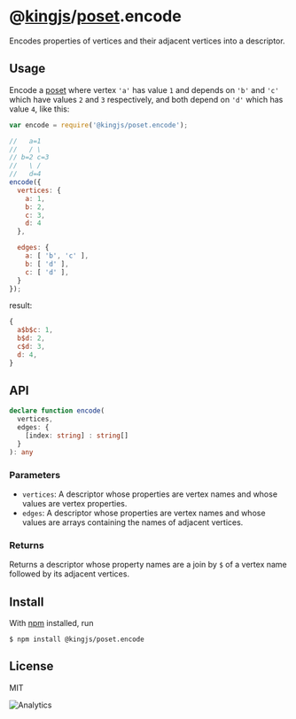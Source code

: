 # @[kingjs](https://www.npmjs.com/package/kingjs)/[poset](https://www.npmjs.com/package/@kingjs/poset).encode
Encodes properties of vertices and their adjacent vertices into a descriptor.
## Usage
Encode a [poset](https://en.wikipedia.org/wiki/Partially_ordered_set) where vertex `'a'` has value `1` and depends on `'b'` and `'c'` which have values `2` and `3` respectively, and both depend on `'d'` which has value `4`, like this:
```js
var encode = require('@kingjs/poset.encode');

//   a=1
//   / \
// b=2 c=3
//   \ /
//   d=4
encode({
  vertices: {
    a: 1,
    b: 2,
    c: 3,
    d: 4
  },

  edges: {
    a: [ 'b', 'c' ],
    b: [ 'd' ],
    c: [ 'd' ],
  }
});
```
result:
```js
{
  a$b$c: 1,
  b$d: 2,
  c$d: 3,
  d: 4,
}
```
## API
```ts
declare function encode(
  vertices,
  edges: { 
    [index: string] : string[]
  }
): any
```
### Parameters
- `vertices`: A descriptor whose properties are vertex names and whose values are vertex properties.
- `edges`: A descriptor whose properties are vertex names and whose values are arrays containing the names of adjacent vertices.
### Returns
Returns a descriptor whose property names are a join by `$` of a vertex name followed by its adjacent vertices.
## Install
With [npm](https://npmjs.org/) installed, run
```
$ npm install @kingjs/poset.encode
```
## License
MIT

![Analytics](https://analytics.kingjs.net/poset/encode)
